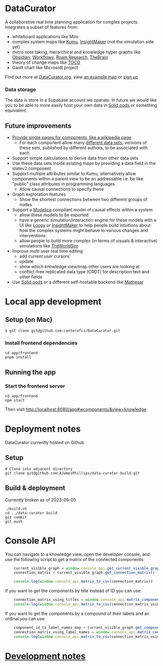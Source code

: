 
# DataCurator

A collaborative real time planning application for complex projects.  Integrates a subset of features from:

* whiteboard applications like Miro
* complex system maps like [Kumu](https://kumu.io/), [InsightMaker](https://insightmaker.com) (not the simulation side yet)
* micro note taking, hierarchical and knowledge hyper graphs like [Obsidian](https://obsidian.md/), [Workflowy](https://workflowy.com/a/), [Roam Research](https://roamresearch.com/), [TheBrain](https://www.thebrain.com/)
* theory of change maps like [TOCO](https://www.theoryofchange.org/toco-software/)
* Gantt chart like Microsoft project

Find out more at [DataCurator.org](https://datacurator.org/), view [an example map](https://datacurator.org/app/#wcomponents/&storage_location=16&subview_id=b97c6b8e-b920-4a10-b446-b84588eebd56&view=knowledge&x=8&y=-1909&zoom=12) or [sign up](https://datacurator.org/)

### Data storage

The data is store in a Supabase account we operate.  In future we would like you to be able to more easily host your own data in [Solid pods](https://solidproject.org/about) or something equivalent.

## Future improvements

* [Provide single pages for components, like a wikipedia page](https://github.com/centerofci/DataCurator/discussions/178)
  * For each component allow many [different data sets](https://github.com/centerofci/DataCurator/discussions/180), versions of these sets, published by different authors, to be associated with each
* Support simple calculations to derive data from other data sets
* Use these data sets inside existing maps by providing a data field in the statev2 component
* Support multiple attributes similar to Kumu, alternatively allow components within a parent view to be an addressable i.e. be like "public" class attributes in programming languages.
  * Allow causal connections to specify these
* Graph exploration features
  * Show the shortest connections between two different groups of nodes
* Support a [Modelica](https://modelica.org/modelicalanguage.html) compliant model of causal effects within a system
  * allow these models to be exported
  * have a generic simulation/interaction engine for these models with a UI like [Loopy](https://ncase.me/loopy/) or [InsightMaker](https://insightmaker.com) to help people build intuitions about how the complex systems might behave to various changes and interventions
  * allow people to build more complex (in terms of visuals & interactive) simulations like [TheWorldSim](https://theworldsim.org/sims/energy-explorer)
* Improve multi user real time editing
  * add current user cursors'
  * update
  * show which knowledge view/map other users are looking at
  * conflict-free replicated data type (CRDT) for description text and other fields
* Use [Solid pods](https://solidproject.org/about) or a different self-hostable backend like [Mathesar](https://github.com/centerofci/mathesar/)


# Local app development

## Setup (on Mac)

    $ git clone git@github.com:centerofci/DataCurator.git

### Install frontend dependencies

    cd app/frontend
    pnpm install

## Running the app

### Start the frontend server

    cd app/frontend
    npm start

Then visit [http://localhost:8080/app#wcomponents/&view=knowledge](http://localhost:8080/app#wcomponents/&view=knowledge)


# Deployment notes

DataCurator currently hosted on Github

## Setup

    # Clone into adjacent directory
    git clone git@github.com:AJamesPhillips/data-curator-build.git

## Build & deployment

Currently broken as of 2023-09-05

    ./build.sh
    cd ../data-curator-build
    git commit
    git push


# Console API

You can navigate to a knowledge view, open the developer console, and use the following script to get a matrix of the connected components:

```javascript
    current_visible_graph = window.console_api.get_current_visible_graph()
    connection_matrix = current_visible_graph.get_connection_matrix()

    console.log(window.console_api.matrix_to_csv(connection_matrix))
```

If you want to get the components by title instead of ID you can use:

```javascript
    connection_matrix_using_titles = window.console_api.matrix_component_ids_to_titles(window.console_api.get_wcomponents_by_id(), connection_matrix)
    console.log(window.console_api.matrix_to_csv(connection_matrix_using_titles))
```

If you want to get the components by a compound of their labels and an ordinal you can use:

```javascript
    component_id_to_label_names_map = current_visible_graph.get_component_id_to_label_names_map()
    connection_matrix_using_label_names = window.console_api.matrix_component_ids_to_labels(component_id_to_label_names_map, connection_matrix)
    console.log(window.console_api.matrix_to_csv(connection_matrix_using_label_names))
```


# [Development notes](./DEVELOPMENT_NOTES.md)
